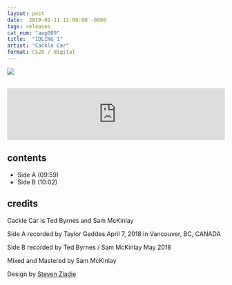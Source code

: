 ```yaml
---
layout: post
date:  2019-01-11 12:00:00 -0800
tags: releases
cat_num: "awp009"
title:  "IDLING 1"
artist: "Cackle Car"
format: CS20 / digital
---
```


![](https://awavepress.com/assets/cacklecar.jpg)

<br/>

<iframe style="border: 0; width: 100%; height: 120px;" src="https://bandcamp.com/EmbeddedPlayer/album=2964641754/size=large/bgcol=ffffff/linkcol=0687f5/tracklist=false/artwork=small/transparent=true/" seamless><a href="http://awavepress.bandcamp.com/album/idling-1">IDLING 1 by CACKLE CAR</a></iframe>

<br/>

## contents

* Side A (09:59)
* Side B (10:02)

## credits

Cackle Car is Ted Byrnes and Sam McKinlay

Side A recorded by Taylor Geddes April 7, 2018 in Vancouver, BC, CANADA

Side B recorded by Ted Byrnes / Sam McKinlay May 2018

Mixed and Mastered by Sam McKinlay

Design by [Steven Ziadie](http://s-ziadie.com/)
